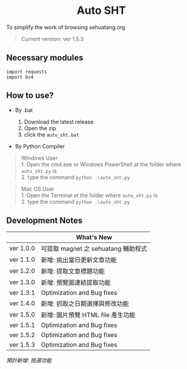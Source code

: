 <h1 align="center">Auto SHT</h1>

To simplify the work of browsing sehuatang.org
>Current version: ver 1.5.3

## Necessary modules
```
import requests 
import bs4
```
## How to use?
- By .bat
	1. Download the latest release
	2. Open the zip
	3. click the `auto_sht.bat`

- By Python Compiler
> Windows User<br>
	1. Open the cmd.exe or Windows PowerShell at the folder where `auto_sht.py` is<br>
	2. type the command `python .\auto_sht.py`

> Mac OS User<br>
	1. Open the Terminal at the folder where `auto_sht.py` is<br>
	2. type the command `python .\auto_sht.py`

## Development Notes

|           |What's New                          
|-----------|-------------------------------
|ver 1.0.0  |可提取 magnet 之 sehuatang 輔助程式
|ver 1.1.0  |新增: 挑出當日更新文章功能      
|ver 1.2.0  |新增: 提取文章標題功能
|ver 1.3.0  |新增: 預覽圖連結提取功能
|ver 1.3.1  |Optimization and Bug fixes
|ver 1.4.0  |新增: 抓取之日期選擇與修改功能
|ver 1.5.0  |新增: 圖片預覽 HTML file 產生功能
|ver 1.5.1  |Optimization and Bug fixes
|ver 1.5.2  |Optimization and Bug fixes
|ver 1.5.3  |Optimization and Bug fixes


*預計新增: 挑選功能*
